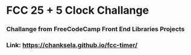 # FCC 25 + 5 Clock Challange
### Challange from FreeCodeCamp Front End Libraries Projects
### Link: https://chanksela.github.io/fcc-timer/
